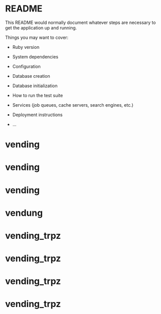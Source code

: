 # README

This README would normally document whatever steps are necessary to get the
application up and running.

Things you may want to cover:

* Ruby version

* System dependencies

* Configuration

* Database creation

* Database initialization

* How to run the test suite

* Services (job queues, cache servers, search engines, etc.)

* Deployment instructions

* ...
# vending
# vending
# vending
# vendung
# vending_trpz
# vending_trpz
# vending_trpz
# vending_trpz
